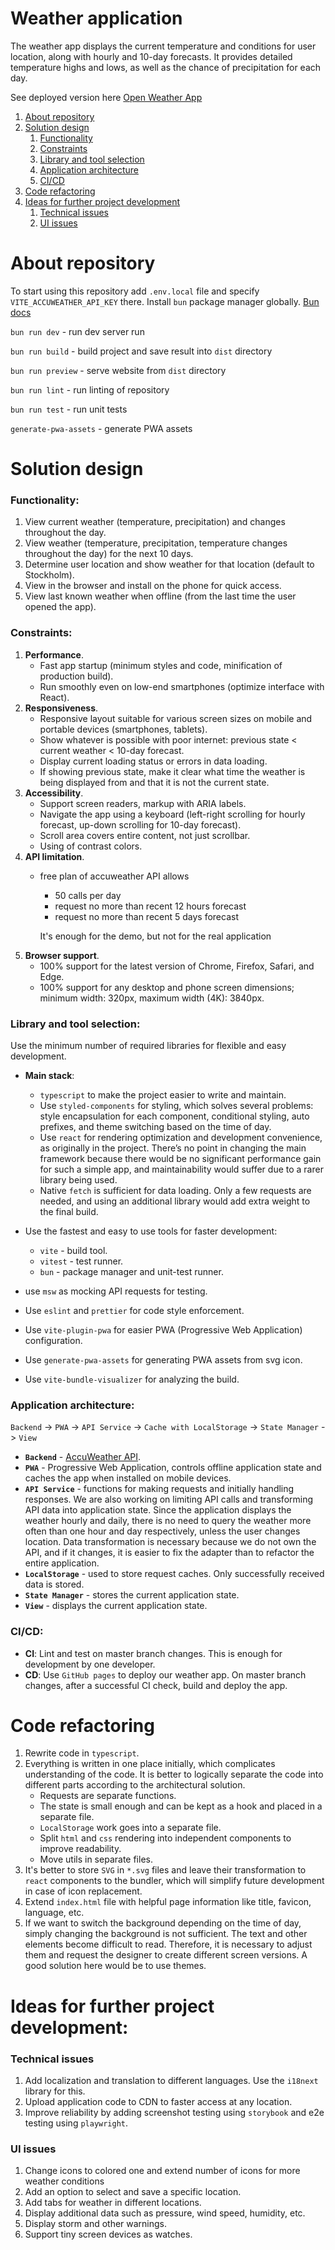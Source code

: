 # Weather application

The weather app displays the current temperature and conditions for user location, along with hourly and 10-day
forecasts. It provides detailed temperature highs and lows, as well as the chance of precipitation for each day.

See deployed version here [Open Weather App](https://ambrozy.github.io/weather-widget/)

1. [About repository](#about-repository)
2. [Solution design](#solution-design)
    1. [Functionality](#functionality)
    2. [Constraints](#constraints)
    3. [Library and tool selection](#library-and-tool-selection)
    4. [Application architecture](#application-architecture)
    5. [CI/CD](#cicd)
3. [Code refactoring](#code-refactoring)
4. [Ideas for further project development](#ideas-for-further-project-development)
    1. [Technical issues](#technical-issues)
    2. [UI issues](#UI-issues)

# About repository

To start using this repository add `.env.local` file and specify `VITE_ACCUWEATHER_API_KEY` there.
Install `bun` package manager globally. [Bun docs](https://bun.sh/)

`bun run dev` - run dev server run

`bun run build` - build project and save result into `dist` directory

`bun run preview` - serve website from `dist` directory

`bun run lint` - run linting of repository

`bun run test` - run unit tests

`generate-pwa-assets` - generate PWA assets

# Solution design

### Functionality:

1. View current weather (temperature, precipitation) and changes throughout the day.
2. View weather (temperature, precipitation, temperature changes throughout the day) for the next 10 days.
3. Determine user location and show weather for that location (default to Stockholm).
4. View in the browser and install on the phone for quick access.
5. View last known weather when offline (from the last time the user opened the app).

### Constraints:

1. **Performance**.
    - Fast app startup (minimum styles and code, minification of production build).
    - Run smoothly even on low-end smartphones (optimize interface with React).
2. **Responsiveness**.
    - Responsive layout suitable for various screen sizes on mobile and portable devices (smartphones, tablets).
    - Show whatever is possible with poor internet: previous state < current weather < 10-day forecast.
    - Display current loading status or errors in data loading.
    - If showing previous state, make it clear what time the weather is being displayed from and that it is not the
      current state.
3. **Accessibility**.
    - Support screen readers, markup with ARIA labels.
    - Navigate the app using a keyboard (left-right scrolling for hourly forecast, up-down scrolling for 10-day
      forecast).
    - Scroll area covers entire content, not just scrollbar.
    - Using of contrast colors.
4. **API limitation**.
    - free plan of accuweather API allows
        - 50 calls per day
        - request no more than recent 12 hours forecast
        - request no more than recent 5 days forecast

      It's enough for the demo, but not for the real application
5. **Browser support**.
   - 100% support for the latest version of Chrome, Firefox, Safari, and Edge.
   - 100% support for any desktop and phone screen dimensions; minimum width: 320px, maximum width (4K): 3840px.

### Library and tool selection:

Use the minimum number of required libraries for flexible and easy development.

- **Main stack**:
    - `typescript` to make the project easier to write and maintain.
    - Use `styled-components` for styling, which solves several problems: style encapsulation for each component,
      conditional styling, auto prefixes, and theme switching based on the time of day.
    - Use `react` for rendering optimization and development convenience, as originally in the project. There’s no point
      in changing the main framework because there would be no significant performance gain for such a simple app, and
      maintainability would suffer due to a rarer library being used.
    - Native `fetch` is sufficient for data loading. Only a few requests are needed, and using an additional library
      would add extra weight to the final build.

- Use the fastest and easy to use tools for faster development:
    - `vite` - build tool.
    - `vitest` - test runner.
    - `bun` - package manager and unit-test runner.
- use `msw` as mocking API requests for testing.
- Use `eslint` and `prettier` for code style enforcement.
- Use `vite-plugin-pwa` for easier PWA (Progressive Web Application) configuration.
- Use `generate-pwa-assets` for generating PWA assets from svg icon.
- Use `vite-bundle-visualizer` for analyzing the build.

### Application architecture:

`Backend` -> `PWA` -> `API Service` -> `Cache with LocalStorage` -> `State Manager` -> `View`

- **`Backend`** - [AccuWeather API](https://developer.accuweather.com/packages).
- **`PWA`** - Progressive Web Application, controls offline application state and caches the app when installed on
  mobile devices.
- **`API Service`** - functions for making requests and initially handling responses. We are also working on limiting
  API calls and transforming API data into application state. Since the application displays the weather hourly and
  daily, there is no need to query the weather more often than one hour and day respectively, unless the user changes
  location. Data transformation is necessary because we do not own the API, and if it changes, it is easier to fix the
  adapter than to refactor the entire application.
- **`LocalStorage`** - used to store request caches. Only successfully received data is stored.
- **`State Manager`** - stores the current application state.
- **`View`** - displays the current application state.

### CI/CD:

- **CI**: Lint and test on master branch changes. This is enough for development by one developer.
- **CD**: Use `GitHub pages` to deploy our weather app. On master branch changes, after a successful CI check, build and
  deploy the app.

# Code refactoring

1. Rewrite code in `typescript`.
2. Everything is written in one place initially, which complicates understanding of the code. It is better to logically
   separate the code into different parts according to the architectural solution.
    - Requests are separate functions.
    - The state is small enough and can be kept as a hook and placed in a separate file.
    - `LocalStorage` work goes into a separate file.
    - Split `html` and `css` rendering into independent components to improve readability.
    - Move utils in separate files.
3. It's better to store `SVG` in `*.svg` files and leave their transformation to `react` components to the bundler,
   which will simplify future development in case of icon replacement.
4. Extend `index.html` file with helpful page information like title, favicon, language, etc.
5. If we want to switch the background depending on the time of day, simply changing the background is not sufficient.
   The text and other elements become difficult to read. Therefore, it is necessary to adjust them and request the
   designer to create different screen versions. A good solution here would be to use themes.

# Ideas for further project development:

### Technical issues

1. Add localization and translation to different languages. Use the `i18next` library for this.
2. Upload application code to CDN to faster access at any location.
3. Improve reliability by adding screenshot testing using `storybook` and e2e testing using `playwright`.

### UI issues

1. Change icons to colored one and extend number of icons for more weather conditions
2. Add an option to select and save a specific location.
3. Add tabs for weather in different locations.
4. Display additional data such as pressure, wind speed, humidity, etc.
5. Display storm and other warnings.
6. Support tiny screen devices as watches.
